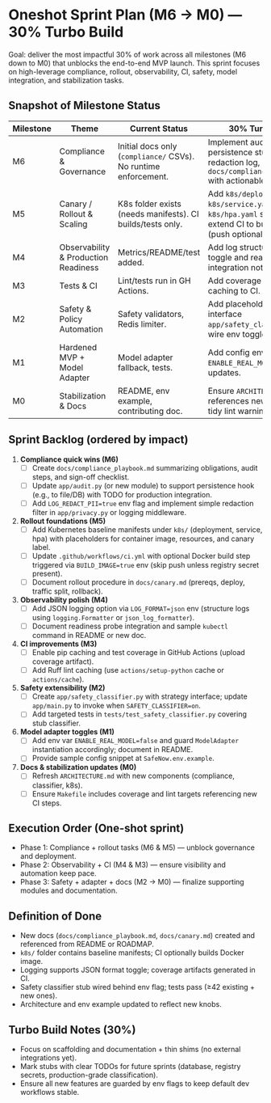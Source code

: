 # Oneshot Sprint Plan (M6 → M0) — 30% Turbo Build

Goal: deliver the most impactful 30% of work across all milestones (M6 down to M0) that unblocks the end-to-end MVP launch. This sprint focuses on high-leverage compliance, rollout, observability, CI, safety, model integration, and stabilization tasks.

## Snapshot of Milestone Status
| Milestone | Theme | Current Status | 30% Turbo Focus |
| --- | --- | --- | --- |
| M6 | Compliance & Governance | Initial docs only (`compliance/` CSVs). No runtime enforcement. | Implement audit log persistence stub, add PII redaction log, author `docs/compliance_playbook.md` with actionable checklist. |
| M5 | Canary / Rollout & Scaling | K8s folder exists (needs manifests). CI builds/tests only. | Add `k8s/deployment.yaml`, `k8s/service.yaml`, `k8s/hpa.yaml` skeleton; extend CI to build image (push optional). |
| M4 | Observability & Production Readiness | Metrics/README/test added. | Add log structured formatter toggle and readiness probe integration note. |
| M3 | Tests & CI | Lint/tests run in GH Actions. | Add coverage report & caching to CI. |
| M2 | Safety & Policy Automation | Safety validators, Redis limiter. | Add placeholder classifier interface `app/safety_classifier.py` + wire env toggle. |
| M1 | Hardened MVP + Model Adapter | Model adapter fallback, tests. | Add config env `ENABLE_REAL_MODEL` + doc updates. |
| M0 | Stabilization & Docs | README, env example, contributing doc. | Ensure `ARCHITECTURE.md` references new modules; tidy lint warnings. |

## Sprint Backlog (ordered by impact)
1. **Compliance quick wins (M6)**
   - [ ] Create `docs/compliance_playbook.md` summarizing obligations, audit steps, and sign-off checklist.
   - [ ] Update `app/audit.py` (or new module) to support persistence hook (e.g., to file/DB) with TODO for production integration.
   - [ ] Add `LOG_REDACT_PII=true` env flag and implement simple redaction filter in `app/privacy.py` or logging middleware.

2. **Rollout foundations (M5)**
   - [ ] Add Kubernetes baseline manifests under `k8s/` (deployment, service, hpa) with placeholders for container image, resources, and canary label.
   - [ ] Update `.github/workflows/ci.yml` with optional Docker build step triggered via `BUILD_IMAGE=true` env (skip push unless registry secret present).
   - [ ] Document rollout procedure in `docs/canary.md` (prereqs, deploy, traffic split, rollback).

3. **Observability polish (M4)**
   - [ ] Add JSON logging option via `LOG_FORMAT=json` env (structure logs using `logging.Formatter` or `json_log_formatter`).
   - [ ] Document readiness probe integration and sample `kubectl` command in README or new doc.

4. **CI improvements (M3)**
   - [ ] Enable pip caching and test coverage in GitHub Actions (upload coverage artifact).
   - [ ] Add Ruff lint caching (use `actions/setup-python` cache or `actions/cache`).

5. **Safety extensibility (M2)**
   - [ ] Create `app/safety_classifier.py` with strategy interface; update `app/main.py` to invoke when `SAFETY_CLASSIFIER=on`.
   - [ ] Add targeted tests in `tests/test_safety_classifier.py` covering stub classifier.

6. **Model adapter toggles (M1)**
   - [ ] Add env var `ENABLE_REAL_MODEL=false` and guard `ModelAdapter` instantiation accordingly; document in README.
   - [ ] Provide sample config snippet at `SafeNow.env.example`.

7. **Docs & stabilization updates (M0)**
   - [ ] Refresh `ARCHITECTURE.md` with new components (compliance, classifier, k8s).
   - [ ] Ensure `Makefile` includes coverage and lint targets referencing new CI steps.

## Execution Order (One-shot sprint)
- Phase 1: Compliance + rollout tasks (M6 & M5) — unblock governance and deployment.
- Phase 2: Observability + CI (M4 & M3) — ensure visibility and automation keep pace.
- Phase 3: Safety + adapter + docs (M2 → M0) — finalize supporting modules and documentation.

## Definition of Done
- New docs (`docs/compliance_playbook.md`, `docs/canary.md`) created and referenced from README or ROADMAP.
- `k8s/` folder contains baseline manifests; CI optionally builds Docker image.
- Logging supports JSON format toggle; coverage artifacts generated in CI.
- Safety classifier stub wired behind env flag; tests pass (≥42 existing + new ones).
- Architecture and env example updated to reflect new knobs.

## Turbo Build Notes (30%)
- Focus on scaffolding and documentation + thin shims (no external integrations yet).
- Mark stubs with clear TODOs for future sprints (database, registry secrets, production-grade classification).
- Ensure all new features are guarded by env flags to keep default dev workflows stable.
